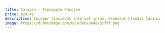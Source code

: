 ```yaml
---
title: Calypso - Pineapple Passion
price: $29.49
description: Integer tincidunt ante vel ipsum. Praesent blandit lacinia erat. Vestibulum sed magna at nunc commodo placerat.
image: https://dummyimage.com/800x500/9ede73/fff.png
---
```

